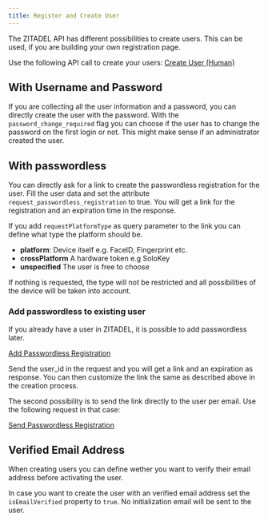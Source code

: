 ```yaml
---
title: Register and Create User
---
```


The ZITADEL API has different possibilities to create users.
This can be used, if you are building your own registration page.

Use the following API call to create your users:
[Create User (Human)](/apis/mgmt/management-service-import-human-user.api.mdx)

## With Username and Password

If you are collecting all the user information and a password, you can directly create the user with the password.
With the `password_change_required` flag you can choose if the user has to change the password on the first login or not.
This might make sense if an administrator created the user.

## With passwordless

You can directly ask for a link to create the passwordless registration for the user. 
Fill the user data and set the attribute `request_passwordless_registration` to true.
You will get a link for the registration and an expiration time in the response.

If you add `requestPlatformType` as query parameter to the link you can define what type the platform should be.
- **platform**: Device itself e.g. FaceID, Fingerprint etc.
- **crossPlatform** A hardware token e.g SoloKey
- **unspecified** The user is free to choose

If nothing is requested, the type will not be restricted and all possibilities of the device will be taken into account.

### Add passwordless to existing user

If you already have a user in ZITADEL, it is possible to add passwordless later.

[Add Passwordless Registration ](../../../apis/mgmt)

Send the user_id in the request and you will get a link and an expiration as response.
You can then customize the link the same as described above in the creation process.

The second possibility is to send the link directly to the user per email.
Use the following request in that case:

[Send Passwordless Registration ](../../../apis/mgmt)

## Verified Email Address

When creating users you can define wether you want to verify their email address before activating the user.

In case you want to create the user with an verified email address set the `isEmailVerified` property to `true`.
No initialization email will be sent to the user.
